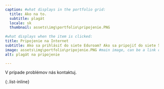 ```yaml
---
caption: #what displays in the portfolio grid:
  title: Ako na to.
  subtitle: plagát
  locale: sk
  thumbnail: assets\img\portfolio\pripojenie.PNG
  
#what displays when the item is clicked:
title: Pripojenie na Internet
subtitle: Ako sa prihlásiť do siete Eduroam? Ako sa pripojiť do siete ŠDaJ?
image: assets\img\portfolio\pripojenie.PNG #main image, can be a link or a file in assets/img/portfolio
alt: plagát na pripojenie

---
```

V prípade problémov nás kontaktuj.


{:.list-inline}
